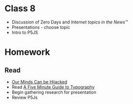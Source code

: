 # Class 8

* Discussion of Zero Days and *Internet topics in the News™*
* Presentations - choose topic
* Intro to P5JS

# Homework

## Read

* [Our Minds Can be Hijacked](https://www.theguardian.com/technology/2017/oct/05/smartphone-addiction-silicon-valley-dystopia)
* Read [A Five Minute Guide to Typography](http://pierrickcalvez.com/journal/a-five-minutes-guide-to-better-typography)
* Begin gathering research for presentation
* Review P5Js  
